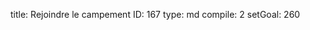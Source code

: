 title:          Rejoindre le campement
ID:             167
type:           md
compile:        2
setGoal:        260


